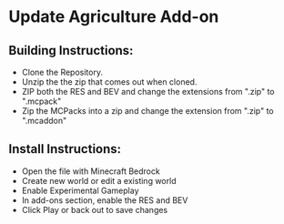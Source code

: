 # Update Agriculture Add-on

## Building Instructions:
- Clone the Repository.
- Unzip the the zip that comes out when cloned.
- ZIP both the RES and BEV and change the extensions from ".zip" to ".mcpack"
- Zip the MCPacks into a zip and change the extension from ".zip" to ".mcaddon"

## Install Instructions:
- Open the file with Minecraft Bedrock
- Create new world or edit a existing world
- Enable Experimental Gameplay
- In add-ons section, enable the RES and BEV
- Click Play or back out to save changes
